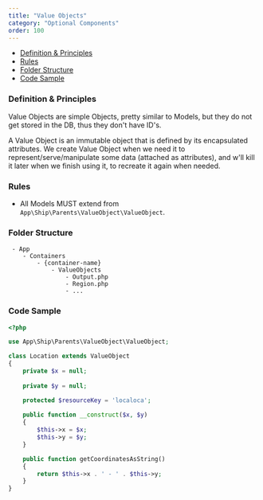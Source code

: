 ```yaml
---
title: "Value Objects"
category: "Optional Components"
order: 100
---
```


- [Definition & Principles](#definition-principles)
- [Rules](#rules)
- [Folder Structure](#folder-structure)
- [Code Sample](#code-sample)

<a name="definition-principles"></a>
### Definition & Principles

Value Objects are simple Objects, pretty similar to Models, but they do not get stored in the DB, thus they don't have ID's.

A Value Object is an immutable object that is defined by its encapsulated attributes. 
We create Value Object when we need it to represent/serve/manipulate some data (attached as attributes), and w'll kill it later when we finish using it, to recreate it again when needed.  

<a name="rules"></a>
### Rules

- All Models MUST extend from `App\Ship\Parents\ValueObject\ValueObject`.

<a name="folder-structure"></a>
### Folder Structure

```
 - App
    - Containers
        - {container-name}
            - ValueObjects
                - Output.php
                - Region.php
                - ...
```

### Code Sample

```php
<?php

use App\Ship\Parents\ValueObject\ValueObject;

class Location extends ValueObject
{
    private $x = null;
    
    private $y = null;

    protected $resourceKey = 'localoca';
    
    public function __construct($x, $y)
    {
        $this->x = $x;
        $this->y = $y;
    }

    public function getCoordinatesAsString()
    {
        return $this->x . ' - ' . $this->y;
    }
}
```
